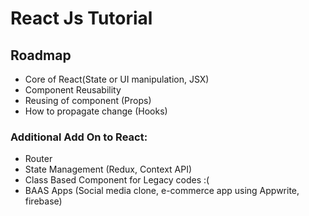 # React Js Tutorial
## Roadmap
* Core of React(State or UI manipulation, JSX)
* Component Reusability
* Reusing of component (Props)
* How to propagate change (Hooks)

### Additional Add On to React:
* Router
* State Management (Redux, Context API)
* Class Based Component for Legacy codes :(
* BAAS Apps (Social media clone, e-commerce app using Appwrite, firebase)
 